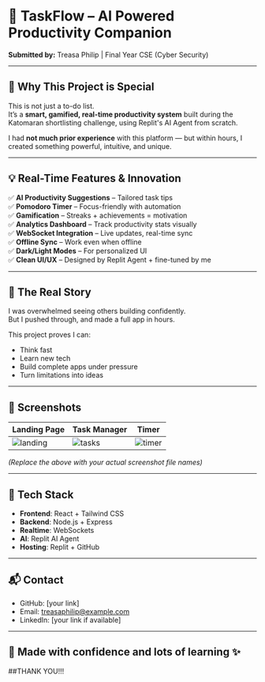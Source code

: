 # 🚀 TaskFlow – AI Powered Productivity Companion

**Submitted by:** Treasa Philip | Final Year CSE (Cyber Security)

---

## 🌟 Why This Project is Special

This is not just a to-do list.  
It’s a **smart, gamified, real-time productivity system** built during the Katomaran shortlisting challenge, using Replit's AI Agent from scratch.

I had **not much prior experience** with this platform — but within hours, I created something powerful, intuitive, and unique.

---

## 💡 Real-Time Features & Innovation

✅ **AI Productivity Suggestions** – Tailored task tips  
✅ **Pomodoro Timer** – Focus-friendly with automation  
✅ **Gamification** – Streaks + achievements = motivation    
✅ **Analytics Dashboard** – Track productivity stats visually  
✅ **WebSocket Integration** – Live updates, real-time sync  
✅ **Offline Sync** – Work even when offline  
✅ **Dark/Light Modes** – For personalized UI  
✅ **Clean UI/UX** – Designed by Replit Agent + fine-tuned by me

---

## 🧠 The Real Story

I was overwhelmed seeing others building confidently.  
But I pushed through, and made a full app in hours.

This project proves I can:
- Think fast
- Learn new tech
- Build complete apps under pressure
- Turn limitations into ideas

---

## 📸 Screenshots

| Landing Page | Task Manager | Timer |
|--------------|--------------|--------|
| ![landing](./YOUR_IMAGE1.png) | ![tasks](./YOUR_IMAGE2.png) | ![timer](./YOUR_IMAGE3.png) |

*(Replace the above with your actual screenshot file names)*

---

## 🧩 Tech Stack

- **Frontend**: React + Tailwind CSS  
- **Backend**: Node.js + Express  
- **Realtime**: WebSockets  
- **AI**: Replit AI Agent  
- **Hosting**: Replit + GitHub

---

## 📬 Contact

- GitHub: [your link]  
- Email: treasaphilip@example.com  
- LinkedIn: [your link if available]

---

## 💫 Made with confidence and lots of learning ✨
##THANK YOU!!!
